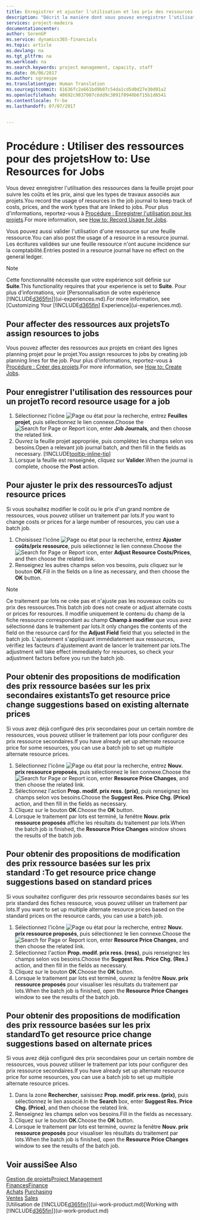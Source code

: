 ```yaml
---
title: Enregistrer et ajuster l'utilisation et les prix des ressources| Microsoft Docs
description: "Décrit la manière dont vous pouvez enregistrer l'utilisation ou la consommation ressource associée à un projet, de garder la trace et de gérer les coûts, les prix, ainsi que les types de travaux."
services: project-madeira
documentationcenter: 
author: SorenGP
ms.service: dynamics365-financials
ms.topic: article
ms.devlang: na
ms.tgt_pltfrm: na
ms.workload: na
ms.search.keywords: project management, capacity, staff
ms.date: 06/06/2017
ms.author: sgroespe
ms.translationtype: Human Translation
ms.sourcegitcommit: 81636fc2e661bd9b07c54da1cd5d0d27e30d01a2
ms.openlocfilehash: 48692c9837007c6dd9c3891f0940b6f15b1d6541
ms.contentlocale: fr-be
ms.lasthandoff: 07/07/2017


---
```

# <a name="how-to-use-resources-for-jobs"></a><span data-ttu-id="0adb2-103">Procédure : Utiliser des ressources pour des projets</span><span class="sxs-lookup"><span data-stu-id="0adb2-103">How to: Use Resources for Jobs</span></span>
<span data-ttu-id="0adb2-104">Vous devez enregistrer l'utilisation des ressources dans la feuille projet pour suivre les coûts et les prix, ainsi que les types de travaux associés aux projets.</span><span class="sxs-lookup"><span data-stu-id="0adb2-104">You record the usage of resources in the job journal to keep track of costs, prices, and the work types that are linked to jobs.</span></span> <span data-ttu-id="0adb2-105">Pour plus d'informations, reportez-vous à [Procédure : Enregistrer l'utilisation pour les projets](projects-how-record-job-usage.md).</span><span class="sxs-lookup"><span data-stu-id="0adb2-105">For more information, see [How to: Record Usage for Jobs](projects-how-record-job-usage.md).</span></span>

<span data-ttu-id="0adb2-106">Vous pouvez aussi valider l'utilisation d'une ressource sur une feuille ressource.</span><span class="sxs-lookup"><span data-stu-id="0adb2-106">You can also post the usage of a resource in a resource journal.</span></span> <span data-ttu-id="0adb2-107">Les écritures validées sur une feuille ressource n'ont aucune incidence sur la comptabilité.</span><span class="sxs-lookup"><span data-stu-id="0adb2-107">Entries posted in a resource journal have no effect on the general ledger.</span></span>

> [!NOTE]  
>   <span data-ttu-id="0adb2-108">Cette fonctionnalité nécessite que votre expérience soit définie sur **Suite**.</span><span class="sxs-lookup"><span data-stu-id="0adb2-108">This functionality requires that your experience is set to **Suite**.</span></span> <span data-ttu-id="0adb2-109">Pour plus d'informations, voir [Personnalisation de votre expérience [!INCLUDE[d365fin](includes/d365fin_md.md)]](ui-experiences.md).</span><span class="sxs-lookup"><span data-stu-id="0adb2-109">For more information, see [Customizing Your [!INCLUDE[d365fin](includes/d365fin_md.md)] Experience](ui-experiences.md).</span></span>

## <a name="to-assign-resources-to-jobs"></a><span data-ttu-id="0adb2-110">Pour affecter des ressources aux projets</span><span class="sxs-lookup"><span data-stu-id="0adb2-110">To assign resources to jobs</span></span>
<span data-ttu-id="0adb2-111">Vous pouvez affecter des ressources aux projets en créant des lignes planning projet pour le projet.</span><span class="sxs-lookup"><span data-stu-id="0adb2-111">You assign resources to jobs by creating job planning lines for the job.</span></span> <span data-ttu-id="0adb2-112">Pour plus d'informations, reportez-vous à [Procédure : Créer des projets](projects-how-create-jobs.md).</span><span class="sxs-lookup"><span data-stu-id="0adb2-112">For more information, see [How to: Create Jobs](projects-how-create-jobs.md).</span></span>

## <a name="to-record-resource-usage-for-a-job"></a><span data-ttu-id="0adb2-113">Pour enregistrer l'utilisation des ressources pour un projet</span><span class="sxs-lookup"><span data-stu-id="0adb2-113">To record resource usage for a job</span></span>
1. <span data-ttu-id="0adb2-114">Sélectionnez l'icône ![Page ou état pour la recherche](media/ui-search/search_small.png "Page ou état pour la recherche"), entrez **Feuilles projet**, puis sélectionnez le lien connexe.</span><span class="sxs-lookup"><span data-stu-id="0adb2-114">Choose the ![Search for Page or Report](media/ui-search/search_small.png "Search for Page or Report icon") icon, enter **Job Journals**, and then choose the related link.</span></span>
2. <span data-ttu-id="0adb2-115">Ouvrez la feuille projet appropriée, puis complétez les champs selon vos besoins.</span><span class="sxs-lookup"><span data-stu-id="0adb2-115">Open a relevant job journal batch, and then fill in the fields as necessary.</span></span> [!INCLUDE[tooltip-inline-tip](includes/tooltip-inline-tip_md.md)]
3. <span data-ttu-id="0adb2-116">Lorsque la feuille est renseignée, cliquez sur **Valider**.</span><span class="sxs-lookup"><span data-stu-id="0adb2-116">When the journal is complete, choose the **Post** action.</span></span>

## <a name="to-adjust-resource-prices"></a><span data-ttu-id="0adb2-117">Pour ajuster le prix des ressources</span><span class="sxs-lookup"><span data-stu-id="0adb2-117">To adjust resource prices</span></span>
<span data-ttu-id="0adb2-118">Si vous souhaitez modifier le coût ou le prix d'un grand nombre de ressources, vous pouvez utiliser un traitement par lots.</span><span class="sxs-lookup"><span data-stu-id="0adb2-118">If you want to change costs or prices for a large number of resources, you can use a batch job.</span></span>  

1. <span data-ttu-id="0adb2-119">Choisissez l'icône ![Page ou état pour la recherche](media/ui-search/search_small.png "icône Page ou état pour la recherche"), entrez **Ajuster coûts/prix ressource**, puis sélectionnez le lien connexe.</span><span class="sxs-lookup"><span data-stu-id="0adb2-119">Choose the ![Search for Page or Report](media/ui-search/search_small.png "Search for Page or Report icon") icon, enter **Adjust Resource Costs/Prices**, and then choose the related link.</span></span>
2. <span data-ttu-id="0adb2-120">Renseignez les autres champs selon vos besoins, puis cliquez sur le bouton **OK**.</span><span class="sxs-lookup"><span data-stu-id="0adb2-120">Fill in the fields on a line as necessary, and then choose the **OK** button.</span></span>

> [!NOTE]  
>   <span data-ttu-id="0adb2-121">Ce traitement par lots ne crée pas et n'ajuste pas les nouveaux coûts ou prix des ressources.</span><span class="sxs-lookup"><span data-stu-id="0adb2-121">This batch job does not create or adjust alternate costs or prices for resources.</span></span> <span data-ttu-id="0adb2-122">Il modifie uniquement le contenu du champ de la fiche ressource correspondant au champ **Champ à modifier** que vous avez sélectionné dans le traitement par lots.</span><span class="sxs-lookup"><span data-stu-id="0adb2-122">It only changes the contents of the field on the resource card for the **Adjust Field** field that you selected in the batch job.</span></span> <span data-ttu-id="0adb2-123">L'ajustement s'appliquant immédiatement aux ressources, vérifiez les facteurs d'ajustement avant de lancer le traitement par lots.</span><span class="sxs-lookup"><span data-stu-id="0adb2-123">The adjustment will take effect immediately for resources, so check your adjustment factors before you run the batch job.</span></span>

## <a name="to-get-resource-price-change-suggestions-based-on-existing-alternate-prices"></a><span data-ttu-id="0adb2-124">Pour obtenir des propositions de modification des prix ressource basées sur les prix secondaires existants</span><span class="sxs-lookup"><span data-stu-id="0adb2-124">To get resource price change suggestions based on existing alternate prices</span></span>
<span data-ttu-id="0adb2-125">Si vous avez déjà configuré des prix secondaires pour un certain nombre de ressources, vous pouvez utiliser le traitement par lots pour configurer des prix ressource secondaires.</span><span class="sxs-lookup"><span data-stu-id="0adb2-125">If you have already set up alternate resource price for some resources, you can use a batch job to set up multiple alternate resource prices.</span></span>

1. <span data-ttu-id="0adb2-126">Sélectionnez l'icône ![Page ou état pour la recherche](media/ui-search/search_small.png "icône Page ou état pour la recherche"), entrez **Nouv. prix ressource proposés**, puis sélectionnez le lien connexe.</span><span class="sxs-lookup"><span data-stu-id="0adb2-126">Choose the ![Search for Page or Report](media/ui-search/search_small.png "Search for Page or Report icon") icon, enter **Resource Price Changes**, and then choose the related link.</span></span>
2. <span data-ttu-id="0adb2-127">Sélectionnez l'action **Prop. modif. prix ress. (prix)**, puis renseignez les champs selon vos besoins.</span><span class="sxs-lookup"><span data-stu-id="0adb2-127">Choose the **Suggest Res. Price Chg. (Price)** action, and then fill in the fields as necessary.</span></span>
3. <span data-ttu-id="0adb2-128">Cliquez sur le bouton **OK**.</span><span class="sxs-lookup"><span data-stu-id="0adb2-128">Choose the **OK** button.</span></span>  
4. <span data-ttu-id="0adb2-129">Lorsque le traitement par lots est terminé, la fenêtre **Nouv. prix ressource proposés** affiche les résultats du traitement par lots.</span><span class="sxs-lookup"><span data-stu-id="0adb2-129">When the batch job is finished, the **Resource Price Changes** window shows the results of the batch job.</span></span>

## <a name="to-get-resource-price-change-suggestions-based-on-standard-prices"></a><span data-ttu-id="0adb2-130">Pour obtenir des propositions de modification des prix ressource basées sur les prix standard :</span><span class="sxs-lookup"><span data-stu-id="0adb2-130">To get resource price change suggestions based on standard prices</span></span>
<span data-ttu-id="0adb2-131">Si vous souhaitez configurer des prix ressource secondaires basés sur les prix standard des fiches ressource, vous pouvez utiliser un traitement par lots.</span><span class="sxs-lookup"><span data-stu-id="0adb2-131">If you want to set up multiple alternate resource prices based on the standard prices on the resource cards, you can use a batch job.</span></span>  

1. <span data-ttu-id="0adb2-132">Sélectionnez l'icône ![Page ou état pour la recherche](media/ui-search/search_small.png "icône Page ou état pour la recherche"), entrez **Nouv. prix ressource proposés**, puis sélectionnez le lien connexe.</span><span class="sxs-lookup"><span data-stu-id="0adb2-132">Choose the ![Search for Page or Report](media/ui-search/search_small.png "Search for Page or Report icon") icon, enter **Resource Price Changes**, and then choose the related link.</span></span>
2. <span data-ttu-id="0adb2-133">Sélectionnez l'action **Prop. modif. prix ress. (ress)**, puis renseignez les champs selon vos besoins.</span><span class="sxs-lookup"><span data-stu-id="0adb2-133">Choose the **Suggest Res. Price Chg. (Res.)** action, and then fill in the fields as necessary.</span></span>  
3. <span data-ttu-id="0adb2-134">Cliquez sur le bouton **OK**.</span><span class="sxs-lookup"><span data-stu-id="0adb2-134">Choose the **OK** button.</span></span>  
4. <span data-ttu-id="0adb2-135">Lorsque le traitement par lots est terminé, ouvrez la fenêtre **Nouv. prix ressource proposés** pour visualiser les résultats du traitement par lots.</span><span class="sxs-lookup"><span data-stu-id="0adb2-135">When the batch job is finished, open the **Resource Price Changes** window to see the results of the batch job.</span></span>

## <a name="to-get-resource-price-change-suggestions-based-on-alternate-prices"></a><span data-ttu-id="0adb2-136">Pour obtenir des propositions de modification des prix ressource basées sur les prix standard</span><span class="sxs-lookup"><span data-stu-id="0adb2-136">To get resource price change suggestions based on alternate prices</span></span>
<span data-ttu-id="0adb2-137">Si vous avez déjà configuré des prix secondaires pour un certain nombre de ressources, vous pouvez utiliser le traitement par lots pour configurer des prix ressource secondaires.</span><span class="sxs-lookup"><span data-stu-id="0adb2-137">If you have already set up alternate resource price for some resources, you can use a batch job to set up multiple alternate resource prices.</span></span>

1. <span data-ttu-id="0adb2-138">Dans la zone **Rechercher**, saisissez **Prop. modif. prix ress. (prix)**, puis sélectionnez le lien associé.</span><span class="sxs-lookup"><span data-stu-id="0adb2-138">In the **Search** box, enter **Suggest Res. Price Chg. (Price)**, and then choose the related link.</span></span>  
2. <span data-ttu-id="0adb2-139">Renseignez les champs selon vos besoins.</span><span class="sxs-lookup"><span data-stu-id="0adb2-139">Fill in the fields as necessary.</span></span>
3. <span data-ttu-id="0adb2-140">Cliquez sur le bouton **OK**.</span><span class="sxs-lookup"><span data-stu-id="0adb2-140">Choose the **OK** button.</span></span>  
4. <span data-ttu-id="0adb2-141">Lorsque le traitement par lots est terminé, ouvrez la fenêtre **Nouv. prix ressource proposés** pour visualiser les résultats du traitement par lots.</span><span class="sxs-lookup"><span data-stu-id="0adb2-141">When the batch job is finished, open the **Resource Price Changes** window to see the results of the batch job.</span></span>

## <a name="see-also"></a><span data-ttu-id="0adb2-142">Voir aussi</span><span class="sxs-lookup"><span data-stu-id="0adb2-142">See Also</span></span>
[<span data-ttu-id="0adb2-143">Gestion de projets</span><span class="sxs-lookup"><span data-stu-id="0adb2-143">Project Management</span></span>](projects-manage-projects.md)  
[<span data-ttu-id="0adb2-144">Finances</span><span class="sxs-lookup"><span data-stu-id="0adb2-144">Finance</span></span>](finance.md)  
<span data-ttu-id="0adb2-145">[Achats](purchasing-manage-purchasing.md)       </span><span class="sxs-lookup"><span data-stu-id="0adb2-145">[Purchasing](purchasing-manage-purchasing.md)       </span></span>  
<span data-ttu-id="0adb2-146">[Ventes](sales-manage-sales.md)   </span><span class="sxs-lookup"><span data-stu-id="0adb2-146">[Sales](sales-manage-sales.md)   </span></span>  
<span data-ttu-id="0adb2-147">[Utilisation de [!INCLUDE[d365fin](includes/d365fin_md.md)]](ui-work-product.md)</span><span class="sxs-lookup"><span data-stu-id="0adb2-147">[Working with [!INCLUDE[d365fin](includes/d365fin_md.md)]](ui-work-product.md)</span></span>  

